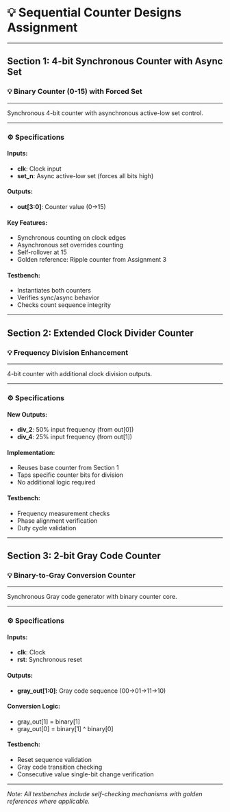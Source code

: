 # 💡 Sequential Counter Designs Assignment

---

## Section 1: 4-bit Synchronous Counter with Async Set

### 💡 Binary Counter (0-15) with Forced Set

---

Synchronous 4-bit counter with asynchronous active-low set control.

---

### ⚙️ Specifications

#### Inputs:
- **clk**: Clock input
- **set_n**: Async active-low set (forces all bits high)

#### Outputs:
- **out[3:0]**: Counter value (0→15)

#### Key Features:
- Synchronous counting on clock edges
- Asynchronous set overrides counting
- Self-rollover at 15
- Golden reference: Ripple counter from Assignment 3

#### Testbench:
- Instantiates both counters
- Verifies sync/async behavior
- Checks count sequence integrity

---

## Section 2: Extended Clock Divider Counter

### 💡 Frequency Division Enhancement

---

4-bit counter with additional clock division outputs.

---

### ⚙️ Specifications

#### New Outputs:
- **div_2**: 50% input frequency (from out[0])
- **div_4**: 25% input frequency (from out[1])

#### Implementation:
- Reuses base counter from Section 1
- Taps specific counter bits for division
- No additional logic required

#### Testbench:
- Frequency measurement checks
- Phase alignment verification
- Duty cycle validation

---

## Section 3: 2-bit Gray Code Counter

### 💡 Binary-to-Gray Conversion Counter

---

Synchronous Gray code generator with binary counter core.

---

### ⚙️ Specifications

#### Inputs:
- **clk**: Clock
- **rst**: Synchronous reset

#### Outputs:
- **gray_out[1:0]**: Gray code sequence (00→01→11→10)

#### Conversion Logic:
- gray_out[1] = binary[1]
- gray_out[0] = binary[1] ^ binary[0]

#### Testbench:
- Reset sequence validation
- Gray code transition checking
- Consecutive value single-bit change verification

---

*Note: All testbenches include self-checking mechanisms with golden references where applicable.*